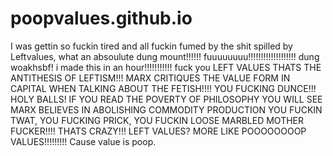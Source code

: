 # poopvalues.github.io
I was gettin so fuckin tired and all fuckin fumed by the shit spilled by Leftvalues, what an absoulute dung mount!!!!!! fuuuuuuuu!!!!!!!!!!!!!!!!!!! dung woakhsbf! i made this in an hour!!!!!!!!!!! fuck you LEFT VALUES THATS THE ANTITHESIS OF LEFTISM!!! MARX CRITIQUES THE VALUE FORM IN CAPITAL WHEN TALKING ABOUT THE FETISH!!!! YOU FUCKING DUNCE!!! HOLY BALLS! IF YOU READ THE POVERTY OF PHILOSOPHY YOU WILL SEE MARX BELIEVES IN ABOLISHING COMMODITY PRODUCTION YOU FUCKIN TWAT, YOU FUCKING PRICK, YOU FUCKIN LOOSE MARBLED MOTHER FUCKER!!!! THATS CRAZY!!! LEFT VALUES? MORE LIKE POOOOOOOOP VALUES!!!!!!!!! Cause value is poop.


